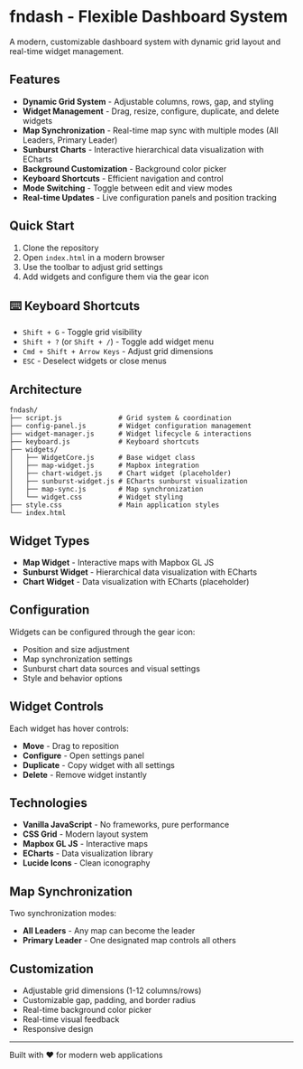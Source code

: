 # fndash - Flexible Dashboard System

A modern, customizable dashboard system with dynamic grid layout and real-time widget management.

## Features

- **Dynamic Grid System** - Adjustable columns, rows, gap, and styling
- **Widget Management** - Drag, resize, configure, duplicate, and delete widgets
- **Map Synchronization** - Real-time map sync with multiple modes (All Leaders, Primary Leader)
- **Sunburst Charts** - Interactive hierarchical data visualization with ECharts
- **Background Customization** - Background color picker
- **Keyboard Shortcuts** - Efficient navigation and control
- **Mode Switching** - Toggle between edit and view modes
- **Real-time Updates** - Live configuration panels and position tracking

## Quick Start

1. Clone the repository
2. Open `index.html` in a modern browser
3. Use the toolbar to adjust grid settings
4. Add widgets and configure them via the gear icon

## ⌨️ Keyboard Shortcuts

- `Shift + G` - Toggle grid visibility
- `Shift + ?` (or `Shift + /`) - Toggle add widget menu
- `Cmd + Shift + Arrow Keys` - Adjust grid dimensions
- `ESC` - Deselect widgets or close menus

## Architecture

```
fndash/
├── script.js              # Grid system & coordination
├── config-panel.js        # Widget configuration management
├── widget-manager.js      # Widget lifecycle & interactions
├── keyboard.js            # Keyboard shortcuts
├── widgets/
│   ├── WidgetCore.js      # Base widget class
│   ├── map-widget.js      # Mapbox integration
│   ├── chart-widget.js    # Chart widget (placeholder)
│   ├── sunburst-widget.js # ECharts sunburst visualization
│   ├── map-sync.js        # Map synchronization
│   └── widget.css         # Widget styling
├── style.css              # Main application styles
└── index.html
```

## Widget Types

- **Map Widget** - Interactive maps with Mapbox GL JS
- **Sunburst Widget** - Hierarchical data visualization with ECharts
- **Chart Widget** - Data visualization with ECharts (placeholder)

## Configuration

Widgets can be configured through the gear icon:
- Position and size adjustment
- Map synchronization settings
- Sunburst chart data sources and visual settings
- Style and behavior options

## Widget Controls

Each widget has hover controls:
- **Move** - Drag to reposition
- **Configure** - Open settings panel
- **Duplicate** - Copy widget with all settings
- **Delete** - Remove widget instantly

## Technologies

- **Vanilla JavaScript** - No frameworks, pure performance
- **CSS Grid** - Modern layout system
- **Mapbox GL JS** - Interactive maps
- **ECharts** - Data visualization library
- **Lucide Icons** - Clean iconography

## Map Synchronization

Two synchronization modes:
- **All Leaders** - Any map can become the leader
- **Primary Leader** - One designated map controls all others

## Customization

- Adjustable grid dimensions (1-12 columns/rows)
- Customizable gap, padding, and border radius
- Real-time background color picker
- Real-time visual feedback
- Responsive design

---

Built with ❤️ for modern web applications
